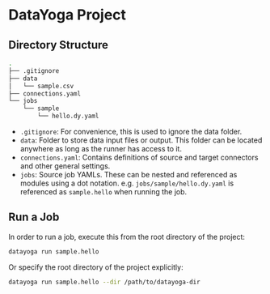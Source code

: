 # DataYoga Project

## Directory Structure

```bash
.
├── .gitignore
├── data
│   └── sample.csv
├── connections.yaml
└── jobs
    └── sample
        └── hello.dy.yaml
```

- `.gitignore`: For convenience, this is used to ignore the data folder.
- `data`: Folder to store data input files or output. This folder can be located anywhere as long as the runner has access to it.
- `connections.yaml`: Contains definitions of source and target connectors and other general settings.
- `jobs`: Source job YAMLs. These can be nested and referenced as modules using a dot notation. e.g. `jobs/sample/hello.dy.yaml` is referenced as `sample.hello` when running the job.

## Run a Job

In order to run a job, execute this from the root directory of the project:

```bash
datayoga run sample.hello
```

Or specify the root directory of the project explicitly:

```bash
datayoga run sample.hello --dir /path/to/datayoga-dir
```
